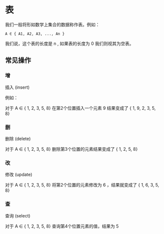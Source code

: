 表
===================

我们一般将形如数学上集合的数据称作表。例如：

<code>A ∈ { A1, A2, A3, ..., An }</code>

我们说，这个表的长度是 n , 如果表的长度为 0 我们则视其为空表。


<h2>常见操作</h2>

<h3>增</h3>
插入 (insert)

例如：

对于 A ∈ { 1, 2, 3, 5, 8} 在第2个位置插入一个元素 9 结果变成了 { 1, 9, 2, 3, 5, 8}

<h3>删</h3>
删除 (delete)

对于 A ∈ { 1, 2, 3, 5, 8} 删除第3个位置的元素结果变成了 { 1, 2, 5, 8}

<h3>改</h3>
修改 (update)

对于 A ∈ { 1, 2, 3, 5, 8} 将第2个位置的元素修改为 6 ，结果就变成了 { 1, 6, 3, 5, 8}

<h3>查</h3>
查询 (select)

对于 A ∈ { 1, 2, 3, 5, 8} 查询第4个位置元素的值，结果为 5